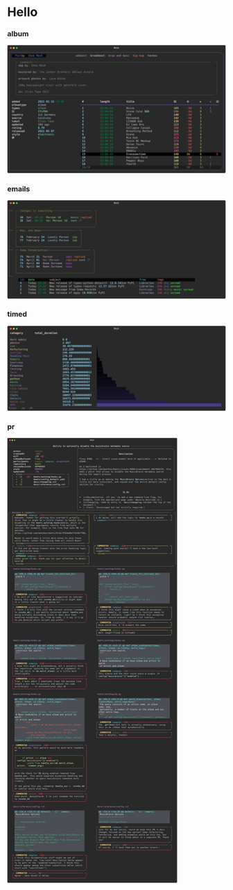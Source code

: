 # Hello

### album
![image](svgs/album.svg)

### emails
![image](svgs/emails.svg)

### timed
![image](svgs/timed.svg)

### pr
![image](svgs/pr.svg)
